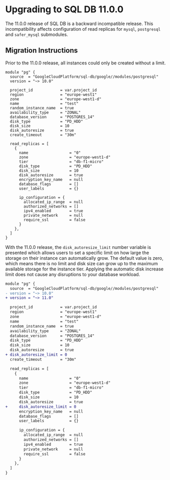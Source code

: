 # Upgrading to SQL DB 11.0.0

The 11.0.0 release of SQL DB is a backward incompatible release. This incompatibility affects configuration of read replicas for `mysql`, `postgresql` and `safer_mysql` submodules.

## Migration Instructions

Prior to the 11.0.0 release, all instances could only be created without a limit.

```hcl
module "pg" {
  source  = "GoogleCloudPlatform/sql-db/google//modules/postgresql"
  version = "~> 10.0"

  project_id            = var.project_id
  region                = "europe-west1"
  zone                  = "europe-west1-d"
  name                  = "test"
  random_instance_name  = true
  availability_type     = "ZONAL"
  database_version      = "POSTGRES_14"
  disk_type             = "PD_HDD"
  disk_size             = 10
  disk_autoresize       = true
  create_timeout        = "30m"

  read_replicas = [
    {
      name                  = "0"
      zone                  = "europe-west1-d"
      tier                  = "db-f1-micro"
      disk_type             = "PD_HDD"
      disk_size             = 10
      disk_autoresize       = true
      encryption_key_name   = null
      database_flags        = []
      user_labels           = {}

      ip_configuration = {
        allocated_ip_range  = null
        authorized_networks = []
        ipv4_enabled        = true
        private_network     = null
        require_ssl         = false
      }
    },
  ]
}
```

With the 11.0.0 release, the `disk_autoresize_limit` number variable is presented which allows users to set a specific limit on how large the storage on their instance can automatically grow. The default value is zero, which means there is no limit and disk size can grow up to the maximum available storage for the instance tier. Applying the automatic disk increase limit does not cause any disruptions to your database workload.

```diff
module "pg" {
  source  = "GoogleCloudPlatform/sql-db/google//modules/postgresql"
- version = "~> 10.0"
+ version = "~> 11.0"

  project_id            = var.project_id
  region                = "europe-west1"
  zone                  = "europe-west1-d"
  name                  = "test"
  random_instance_name  = true
  availability_type     = "ZONAL"
  database_version      = "POSTGRES_14"
  disk_type             = "PD_HDD"
  disk_size             = 10
  disk_autoresize       = true
+ disk_autoresize_limit = 0
  create_timeout        = "30m"

  read_replicas = [
    {
      name                  = "0"
      zone                  = "europe-west1-d"
      tier                  = "db-f1-micro"
      disk_type             = "PD_HDD"
      disk_size             = 10
      disk_autoresize       = true
+     disk_autoresize_limit = 0
      encryption_key_name   = null
      database_flags        = []
      user_labels           = {}

      ip_configuration = {
        allocated_ip_range  = null
        authorized_networks = []
        ipv4_enabled        = true
        private_network     = null
        require_ssl         = false
      }
    },
  ]
}
```
